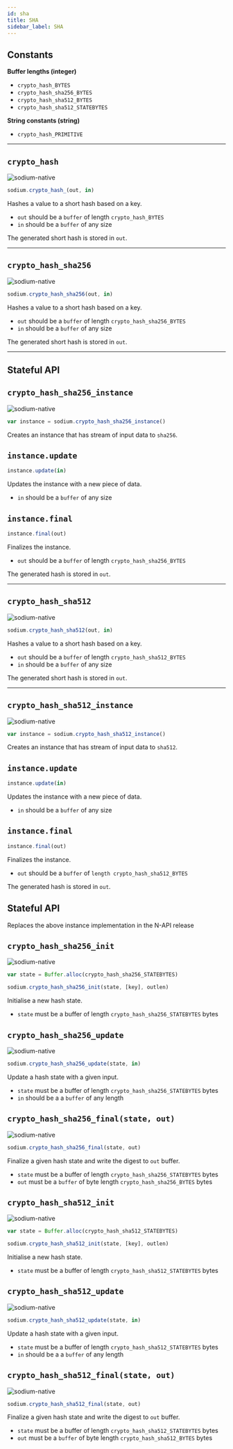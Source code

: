 ```yaml
---
id: sha
title: SHA
sidebar_label: SHA
---
```


## Constants
**Buffer lengths (integer)**
* `crypto_hash_BYTES`
* `crypto_hash_sha256_BYTES`
* `crypto_hash_sha512_BYTES`
* `crypto_hash_sha512_STATEBYTES`

**String constants (string)**
* `crypto_hash_PRIMITIVE`

***
## `crypto_hash`
![sodium-native][node]
``` js
sodium.crypto_hash_(out, in)
```
Hashes a value to a short hash based on a key.
* `out` should be a `buffer` of length `crypto_hash_BYTES`
* `in` should be a `buffer` of any size

The generated short hash is stored in `out`.

***
## `crypto_hash_sha256`
![sodium-native][node]
``` js
sodium.crypto_hash_sha256(out, in)
```
Hashes a value to a short hash based on a key.
* `out` should be a `buffer` of length `crypto_hash_sha256_BYTES`
* `in` should be a `buffer` of any size

The generated short hash is stored in `out`.
***
## Stateful API
## `crypto_hash_sha256_instance`
![sodium-native][node]
``` js
var instance = sodium.crypto_hash_sha256_instance()
```
Creates an instance that has stream of input data to `sha256`.

## `instance.update`
``` js
instance.update(in)
```
Updates the instance with a new piece of data.
* `in` should be a `buffer` of any size

## `instance.final`
``` js
instance.final(out)
```
Finalizes the instance.
* `out` should be a `buffer` of length `crypto_hash_sha256_BYTES`

The generated hash is stored in `out`.
***
## `crypto_hash_sha512`
![sodium-native][node]
``` js
sodium.crypto_hash_sha512(out, in)
```
Hashes a value to a short hash based on a key.
* `out` should be a `buffer` of length `crypto_hash_sha512_BYTES`
* `in` should be a `buffer` of any size

The generated short hash is stored in `out`.
***
## `crypto_hash_sha512_instance`
![sodium-native][node]
``` js
var instance = sodium.crypto_hash_sha512_instance()
```
Creates an instance that has stream of input data to `sha512`.

## `instance.update`
``` js
instance.update(in)
```
Updates the instance with a new piece of data.
* `in` should be a `buffer` of any size

## `instance.final`
``` js
instance.final(out)
```
Finalizes the instance.
* `out` should be a `buffer` of `length crypto_hash_sha512_BYTES`

The generated hash is stored in `out`.

## Stateful API
Replaces the above instance implementation in the N-API release
## `crypto_hash_sha256_init`
![sodium-native][node]
```js
var state = Buffer.alloc(crypto_hash_sha256_STATEBYTES)

sodium.crypto_hash_sha256_init(state, [key], outlen)
```
Initialise a new hash state.
* `state` must be a buffer of length `crypto_hash_sha256_STATEBYTES` bytes

## `crypto_hash_sha256_update`
![sodium-native][node]
```js
sodium.crypto_hash_sha256_update(state, in)
```
Update a hash state with a given input.
* `state` must be a buffer of length `crypto_hash_sha256_STATEBYTES` bytes
* `in` should be a a `buffer` of any length

## `crypto_hash_sha256_final(state, out)`
![sodium-native][node]
```js
sodium.crypto_hash_sha256_final(state, out)
```
Finalize a given hash state and write the digest to `out` buffer.
* `state` must be a buffer of length `crypto_hash_sha256_STATEBYTES` bytes
* `out` must be a `buffer` of byte length `crypto_hash_sha256_BYTES` bytes

## `crypto_hash_sha512_init`
![sodium-native][node]
```js
var state = Buffer.alloc(crypto_hash_sha512_STATEBYTES)

sodium.crypto_hash_sha512_init(state, [key], outlen)
```
Initialise a new hash state.
* `state` must be a buffer of length `crypto_hash_sha512_STATEBYTES` bytes

## `crypto_hash_sha512_update`
![sodium-native][node]
```js
sodium.crypto_hash_sha512_update(state, in)
```
Update a hash state with a given input.
* `state` must be a buffer of length `crypto_hash_sha512_STATEBYTES` bytes
* `in` should be a a `buffer` of any length

## `crypto_hash_sha512_final(state, out)`
![sodium-native][node]
```js
sodium.crypto_hash_sha512_final(state, out)
```
Finalize a given hash state and write the digest to `out` buffer.
* `state` must be a buffer of length `crypto_hash_sha512_STATEBYTES` bytes
* `out` must be a `buffer` of byte length `crypto_hash_sha512_BYTES` bytes

[js]: /docs/img/icon_js.svg
[node]: /docs/img/nodejs-icon.svg
